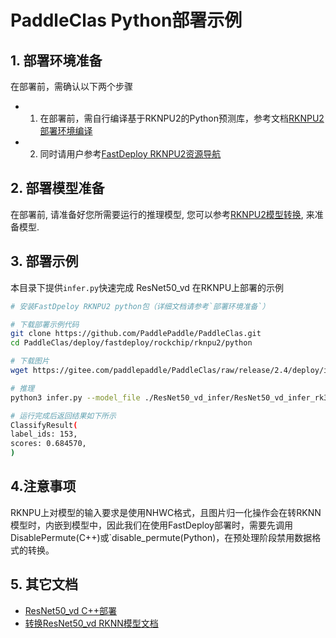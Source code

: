 # PaddleClas Python部署示例

## 1. 部署环境准备
在部署前，需确认以下两个步骤
- 1. 在部署前，需自行编译基于RKNPU2的Python预测库，参考文档[RKNPU2部署环境编译](https://github.com/PaddlePaddle/FastDeploy/blob/develop/docs/cn/build_and_install#自行编译安装)
- 2. 同时请用户参考[FastDeploy RKNPU2资源导航](https://github.com/PaddlePaddle/FastDeploy/blob/develop/docs/cn/build_and_install/rknpu2.md)

## 2. 部署模型准备
在部署前, 请准备好您所需要运行的推理模型, 您可以参考[RKNPU2模型转换](../README.md), 来准备模型.

## 3. 部署示例

本目录下提供`infer.py`快速完成 ResNet50_vd 在RKNPU上部署的示例

```bash
# 安装FastDpeloy RKNPU2 python包（详细文档请参考`部署环境准备`）

# 下载部署示例代码
git clone https://github.com/PaddlePaddle/PaddleClas.git
cd PaddleClas/deploy/fastdeploy/rockchip/rknpu2/python

# 下载图片
wget https://gitee.com/paddlepaddle/PaddleClas/raw/release/2.4/deploy/images/ImageNet/ILSVRC2012_val_00000010.jpeg

# 推理
python3 infer.py --model_file ./ResNet50_vd_infer/ResNet50_vd_infer_rk3588.rknn  --config_file ResNet50_vd_infer/inference_cls.yaml  --image ILSVRC2012_val_00000010.jpeg

# 运行完成后返回结果如下所示
ClassifyResult(
label_ids: 153,
scores: 0.684570,
)
```

## 4.注意事项
RKNPU上对模型的输入要求是使用NHWC格式，且图片归一化操作会在转RKNN模型时，内嵌到模型中，因此我们在使用FastDeploy部署时，需要先调用DisablePermute(C++)或`disable_permute(Python)，在预处理阶段禁用数据格式的转换。

## 5. 其它文档
- [ResNet50_vd C++部署](../cpp)
- [转换ResNet50_vd RKNN模型文档](../README.md)
